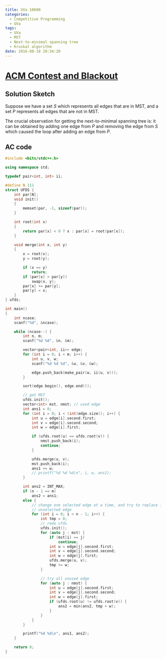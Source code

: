 ```yaml
---
title: UVa 10600
categories:
  - Competitive Programming
  - UVa
tags:
  - UVa
  - MST
  - Next-to-minimal spanning tree
  - Kruskal algorithm
date: 2016-08-18 20:34:20
---
```


# [ACM Contest and Blackout](https://uva.onlinejudge.org/index.php?option=com_onlinejudge&Itemid=8&category=24&page=show_problem&problem=1541)

## Solution Sketch

Suppose we have a set $S$ which represents all edges that are in MST, and a set $P$ represents all edges that are not in MST.

The crucial observation for getting the next-to-minimal spanning tree is: it can be obtained by adding one edge from $P$ and removing the edge from $S$ which caused the loop after adding an edge from $P$.  

<!-- more -->

## AC code

```c++
#include <bits/stdc++.h>

using namespace std;

typedef pair<int, int> ii;

#define N 111
struct UFDS {
    int par[N];
    void init()
    {
        memset(par, -1, sizeof(par));
    }

    int root(int x)
    {
        return par[x] < 0 ? x : par[x] = root(par[x]);
    }

    void merge(int x, int y)
    {
        x = root(x);
        y = root(y);

        if (x == y)
            return;
        if (par[x] > par[y])
            swap(x, y);
        par[x] += par[y];
        par[y] = x;
    }
} ufds;

int main()
{
    int ncase;
    scanf("%d", &ncase);

    while (ncase--) {
        int n, m;
        scanf("%d %d", &n, &m);

        vector<pair<int, ii>> edge;
        for (int i = 0; i < m; i++) {
            int u, v, w;
            scanf("%d %d %d", &u, &v, &w);

            edge.push_back(make_pair(w, ii(u, v)));
        }

        sort(edge.begin(), edge.end());

        // get MST
        ufds.init();
        vector<int> mst, nmst; // used edge
        int ans1 = 0;
        for (int i = 0; i < (int)edge.size(); i++) {
            int u = edge[i].second.first;
            int v = edge[i].second.second;
            int w = edge[i].first;

            if (ufds.root(u) == ufds.root(v)) {
                nmst.push_back(i);
                continue;
            }

            ufds.merge(u, v);
            mst.push_back(i);
            ans1 += w;
            // printf("%d %d %d\n", i, w, ans1);
        }

        int ans2 = INT_MAX;
        if (n - 1 == m)
            ans2 = ans1;
        else {
            // change one selected edge at a time, and try to replace it with all
            // unselected edge
            for (int i = 0; i < n - 1; i++) {
                int tmp = 0;
                // redo ufds
                ufds.init();
                for (auto j : mst) {
                    if (mst[i] == j)
                        continue;
                    int u = edge[j].second.first;
                    int v = edge[j].second.second;
                    int w = edge[j].first;
                    ufds.merge(u, v);
                    tmp += w;
                }

                // try all unused edge
                for (auto j : nmst) {
                    int u = edge[j].second.first;
                    int v = edge[j].second.second;
                    int w = edge[j].first;
                    if (ufds.root(u) != ufds.root(v)) {
                        ans2 = min(ans2, tmp + w);
                    }
                }
            }
        }

        printf("%d %d\n", ans1, ans2);
    }

    return 0;
}
```
